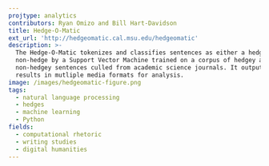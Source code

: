 ```yaml
---
projtype: analytics
contributors: Ryan Omizo and Bill Hart-Davidson
title: Hedge-O-Matic
ext_url: 'http://hedgeomatic.cal.msu.edu/hedgeomatic'
description: >-
  The Hedge-O-Matic tokenizes and classifies sentences as either a hedge or 
  non-hedge by a Support Vector Machine trained on a corpus of hedgey and 
  non-hedgey sentences culled from academic science journals. It outputs 
  results in mutliple media formats for analysis.
image: /images/hedgeomatic-figure.png
tags:
  - natural language processing
  - hedges
  - machine learning
  - Python
fields:
  - computational rhetoric
  - writing studies
  - digital humanities
---
```

